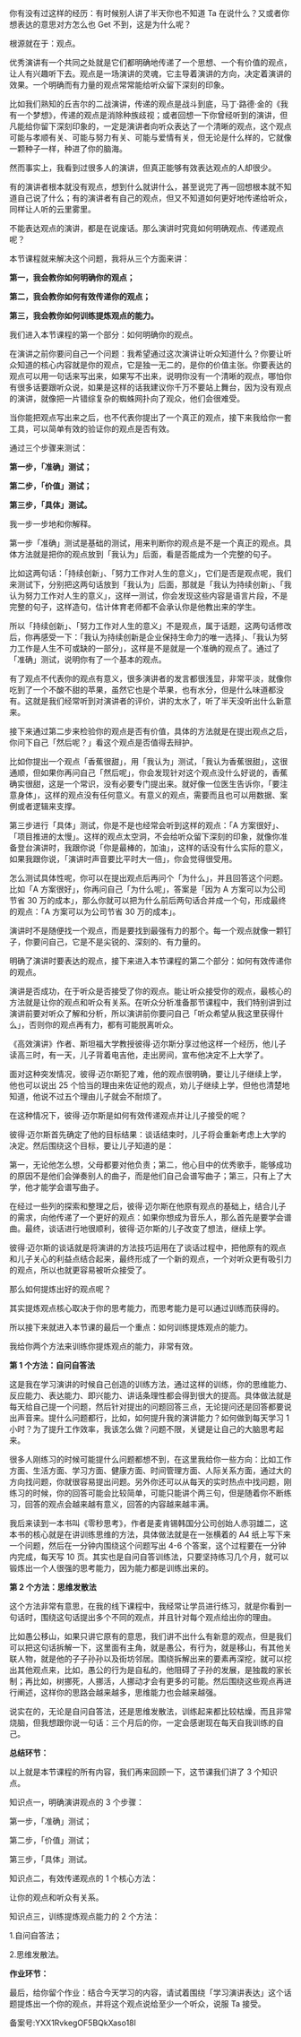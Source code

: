 你有没有过这样的经历：有时候别人讲了半天你也不知道 Ta 在说什么？又或者你想表达的意思对方怎么也 Get 不到，这是为什么呢？

根源就在于：观点。

优秀演讲有一个共同之处就是它们都明确地传递了一个思想、一个有价值的观点，让人有兴趣听下去。观点是一场演讲的灵魂，它主导着演讲的方向，决定着演讲的效果。一个明确而有力量的观点常常能给听众留下深刻的印象。

比如我们熟知的丘吉尔的二战演讲，传递的观点是战斗到底，马丁·路德·金的《我有一个梦想》，传递的观点是消除种族歧视；或者回想一下你曾经听到的演讲，但凡能给你留下深刻印象的，一定是演讲者向听众表达了一个清晰的观点，这个观点可能与孝顺有关、可能与努力有关、可能与爱情有关，但无论是什么样的，它就像一颗种子一样，种进了你的脑海。

然而事实上，我看到过很多人的演讲，但真正能够有效表达观点的人却很少。

有的演讲者根本就没有观点，想到什么就讲什么，甚至说完了再一回想根本就不知道自己说了什么；有的演讲者有自己的观点，但又不知道如何更好地传递给听众，同样让人听的云里雾里。

不能表达观点的演讲，都是在说废话。那么演讲时究竟如何明确观点、传递观点呢？

本节课程就来解决这个问题，我将从三个方面来讲：

**第一，我会教你如何明确你的观点；**

**第二，我会教你如何有效传递你的观点；**

**第三，我会教你如何训练提炼观点的能力。**

我们进入本节课程的第一个部分：如何明确你的观点。

在演讲之前你要问自己一个问题：我希望通过这次演讲让听众知道什么？你要让听众知道的核心内容就是你的观点，它是独一无二的，是你的价值主张。你要表达的观点可以用一句话来写出来，如果写不出来，说明你没有一个清晰的观点，哪怕你有很多话要跟听众说，如果是这样的话我建议你千万不要站上舞台，因为没有观点的演讲，就像把一片错综复杂的蜘蛛网扑向了观众，他们会很难受。

当你能把观点写出来之后，也不代表你提出了一个真正的观点，接下来我给你一套工具，可以简单有效的验证你的观点是否有效。

通过三个步骤来测试：

**第一步，「准确」测试；**

**第二步，「价值」测试；**

**第三步，「具体」测试。**

我一步一步地和你解释。

第一步「准确」测试是基础的测试，用来判断你的观点是不是一个真正的观点。具体方法就是把你的观点放到「我认为」后面，看是否能成为一个完整的句子。

比如这两句话：「持续创新」、「努力工作对人生的意义」，它们是否是观点呢，我们来测试下，分别把这两句话放到「我认为」后面，那就是「我认为持续创新」、「我认为努力工作对人生的意义」，这样一测试，你会发现这些内容是语言片段，不是完整的句子，这样造句，估计体育老师都不会承认你是他教出来的学生。

所以「持续创新」、「努力工作对人生的意义」不是观点，属于话题，这两句话修改后，你再感受一下：「我认为持续创新是企业保持生命力的唯一选择」、「我认为努力工作是人生不可或缺的一部分」，这样是不是就是一个准确的观点了。通过了「准确」测试，说明你有了一个基本的观点。

有了观点不代表你的观点有意义，很多演讲者的发言都很浅显，非常平淡，就像你吃到了一个不酸不甜的苹果，虽然它也是个苹果，也有水分，但是什么味道都没有。这就是我们经常听到对演讲者的评价，讲的太水了，听了半天没听出什么新意来。

接下来通过第二步来检验你的观点是否有价值，具体的方法就是在提出观点之后，你问下自己「然后呢？」看这个观点是否值得去辩护。

比如你提出一个观点「香蕉很甜」，用「我认为」测试，「我认为香蕉很甜」，这很通顺，但如果你再问自己「然后呢」，你会发现针对这个观点没什么好说的，香蕉确实很甜，这是一个常识，没有必要专门提出来。就好像一位医生告诉你，「要注意身体」，这样的观点没有任何意义。有意义的观点，需要而且也可以用数据、案例或者逻辑来支撑。

第三步进行「具体」测试，你是不是也经常会听到这样的观点：「A 方案很好」、「项目推进的太慢」。这样的观点太空洞，不会给听众留下深刻的印象，就像你准备登台演讲时，我跟你说「你是最棒的，加油」，这样的话没有什么实际的意义，如果我跟你说，「演讲时声音要比平时大一倍」，你会觉得很受用。

怎么测试具体性呢，你可以在提出观点后再问个「为什么」，并且回答这个问题。比如「A 方案很好」，你再问自己「为什么呢」，答案是「因为 A 方案可以为公司节省 30 万的成本」，那么你就可以把为什么前后两句话合并成一个句，形成最终的观点：「A 方案可以为公司节省 30 万的成本」。 

演讲时不是随便找一个观点，而是要找到最强有力的那个。每一个观点就像一颗钉子，你要问自己，它是不是尖锐的、深刻的、有力量的。

明确了演讲时要表达的观点，接下来进入本节课程的第二个部分：如何有效传递你的观点。

演讲是否成功，在于听众是否接受了你的观点。能让听众接受你的观点，最核心的方法就是让你的观点和听众有关系。在听众分析准备那节课程中，我们特别讲到过演讲前要对听众了解和分析，所以演讲前你要问自己「听众希望从我这里获得什么」，否则你的观点再有力，都有可能脱离听众。

《高效演讲》作者、斯坦福大学教授彼得·迈尔斯分享过他这样一个经历，他儿子读高三时，有一天，儿子背着电吉他，走出房间，宣布他决定不上大学了。

面对这种突发情况，彼得·迈尔斯犯了难，他的观点很明确，要让儿子继续上学，他也可以说出 25 个恰当的理由来佐证他的观点，劝儿子继续上学，但他也清楚地知道，他说不过五个理由儿子就会不耐烦了。

在这种情况下，彼得·迈尔斯是如何有效传递观点并让儿子接受的呢？

彼得·迈尔斯首先确定了他的目标结果：谈话结束时，儿子将会重新考虑上大学的决定。然后围绕这个目标，要让儿子知道的是：

第一，无论他怎么想，父母都要对他负责；第二，他心目中的优秀歌手，能够成功的原因不是他们会弹奏别人的曲子，而是他们自己会谱写曲子；第三，只有上了大学，他才能学会谱写曲子。

在经过一些列的探索和整理之后，彼得·迈尔斯在他原有观点的基础上，结合儿子的需求，向他传递了一个更好的观点：如果你想成为音乐人，那么首先是要学会谱曲。最终，谈话进行地很顺利，彼得·迈尔斯的儿子改变了想法，继续上学。

彼得·迈尔斯的谈话就是将演讲的方法技巧运用在了谈话过程中，把他原有的观点和儿子关心的利益点结合起来，最终形成了一个新的观点，一个对听众更有吸引力的观点，所以也就更容易被听众接受了。

那么如何提炼出好的观点呢？

其实提炼观点核心取决于你的思考能力，而思考能力是可以通过训练而获得的。

所以接下来就进入本节课的最后一个重点：如何训练提炼观点的能力。

我给你两个方法来训练你提炼观点的能力，非常有效。

**第 1 个方法：自问自答法**

这是我在学习演讲的时候自己创造的训练方法，通过这样的训练，你的思维能力、反应能力、表达能力、即兴能力、讲话条理性都会得到很大的提高。具体做法就是每天给自己提一个问题，然后针对提出的问题回答三点，无论提问还是回答都要说出声音来。提什么问题都行，比如，如何提升我的演讲能力？如何做到每天学习 1 小时？为了提升工作效率，我该怎么做？问题不限，关键是让自己的大脑思考起来。

很多人刚练习的时候可能提什么问题都想不到，在这里我给你一些方向：比如工作方面、生活方面、学习方面、健康方面、时间管理方面、人际关系方面，通过大的方向找问题，你就很容易提出问题。另外你还可以从每天的实时热点中找问题，刚练习的时候，你的回答可能会比较简单，可能只能讲个两三句，但是随着你不断练习，回答的观点会越来越有意义，回答的内容越来越丰满。

我后来读到一本书叫《零秒思考》，作者是麦肯锡韩国分公司创始人赤羽雄二，这本书的核心就是在讲训练思维的方法，具体做法就是在一张横着的 A4 纸上写下来一个问题，然后在一分钟内围绕这个问题写出 4-6 个答案，这个过程要在一分钟内完成，每天写 10 页。其实也是自问自答训练法，只要坚持练习几个月，就可以锻炼出一个人很强的思考能力，因为能力都是训练出来的。 

**第 2 个方法：思维发散法**

这个方法非常有意思，在我的线下课程中，我经常让学员进行练习，就是你看到一句话时，围绕这句话提出多个不同的观点，并且针对每个观点给出你的理由。

比如愚公移山，如果只讲它原有的意思，我们讲不出什么有新意的观点，但是我们可以把这句话拆解一下，这里面有主角，就是愚公，有行为，就是移山，有其他关联人物，就是他的子子孙孙以及街坊邻居。围绕拆解出来的要素再深挖，就可以挖出其他观点来，比如，愚公的行为是自私的，他阻碍了子孙的发展，是独裁的家长制；再比如，树挪死，人挪活，人挪动才会有更多的可能。然后围绕这些观点再进行阐述，这样你的思路会越来越多，思维能力也会越来越强。

说实在的，无论是自问自答法，还是思维发散法，训练起来都比较枯燥，而且非常烧脑，但我想跟你说一句话：三个月后的你，一定会感谢现在每天自我训练的自己。

**总结环节：**

以上就是本节课程的所有内容，我们再来回顾一下，这节课我们讲了 3 个知识点。

知识点一，明确演讲观点的 3 个步骤：

第一步，「准确」测试；

第二步，「价值」测试；

第三步，「具体」测试。

知识点二，有效传递观点的 1 个核心方法：

让你的观点和听众有关系。

知识点三，训练提炼观点能力的 2 个方法：

1.自问自答法；

2.思维发散法。

**作业环节：**

最后，给你留个作业：结合今天学习的内容，请试着围绕「学习演讲表达」这个话题提炼出一个你的观点，并将这个观点说给至少一个听众，说服 Ta 接受。

  

备案号:YXX1RvkegOF5BQkXaso18l